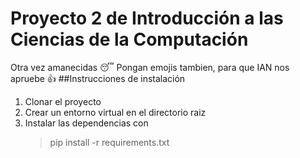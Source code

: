 # Proyecto 2 de Introducción a las Ciencias de la Computación
Otra vez amanecidas 😴
Pongan emojis tambien, para que IAN nos apruebe 👍
##Instrucciones de instalación
1. Clonar el proyecto
2. Crear un entorno virtual en el directorio raiz
3. Instalar las dependencias con 
    >pip install -r requirements.txt
